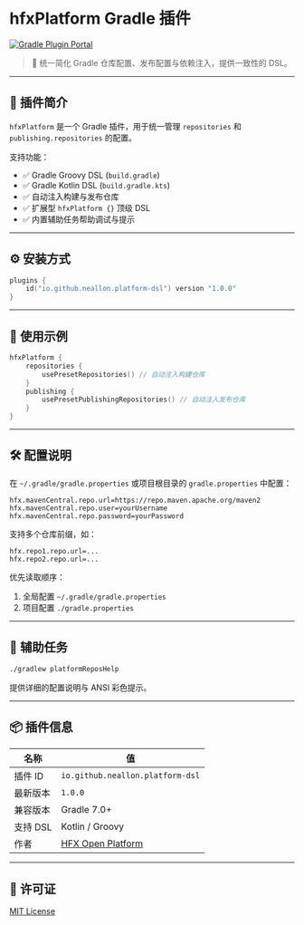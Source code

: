 # hfxPlatform Gradle 插件

[![Gradle Plugin Portal](https://img.shields.io/maven-metadata/v?label=Gradle%20Plugin&metadataUrl=https://plugins.gradle.org/m2/io/github/neallon/platform-dsl/io.github.neallon.platform-dsl.gradle.plugin/maven-metadata.xml)](https://plugins.gradle.org/plugin/io.github.neallon.platform-dsl)

> 🎯 统一简化 Gradle 仓库配置、发布配置与依赖注入，提供一致性的 DSL。

---

## 📌 插件简介

`hfxPlatform` 是一个 Gradle 插件，用于统一管理 `repositories` 和 `publishing.repositories` 的配置。

支持功能：
- ✅ Gradle Groovy DSL (`build.gradle`)
- ✅ Gradle Kotlin DSL (`build.gradle.kts`)
- ✅ 自动注入构建与发布仓库
- ✅ 扩展型 `hfxPlatform {}` 顶级 DSL
- ✅ 内置辅助任务帮助调试与提示

---

## ⚙️ 安装方式

```kotlin
plugins {
    id("io.github.neallon.platform-dsl") version "1.0.0"
}
```

---

## 🧩 使用示例

```kotlin
hfxPlatform {
    repositories {
        usePresetRepositories() // 自动注入构建仓库
    }
    publishing {
        usePresetPublishingRepositories() // 自动注入发布仓库
    }
}
```

---

## 🛠️ 配置说明

在 `~/.gradle/gradle.properties` 或项目根目录的 `gradle.properties` 中配置：

```properties
hfx.mavenCentral.repo.url=https://repo.maven.apache.org/maven2
hfx.mavenCentral.repo.user=yourUsername
hfx.mavenCentral.repo.password=yourPassword
```

支持多个仓库前缀，如：

```properties
hfx.repo1.repo.url=...
hfx.repo2.repo.url=...
```

优先读取顺序：
1. 全局配置 `~/.gradle/gradle.properties`
2. 项目配置 `./gradle.properties`

---

## 🧪 辅助任务

```bash
./gradlew platformReposHelp
```

提供详细的配置说明与 ANSI 彩色提示。

---

## 📦 插件信息

| 名称 | 值 |
|------|----|
| 插件 ID | `io.github.neallon.platform-dsl` |
| 最新版本 | `1.0.0` |
| 兼容版本 | Gradle 7.0+ |
| 支持 DSL | Kotlin / Groovy |
| 作者 | [HFX Open Platform](https://github.com/neallon/gradle-platform-dsl) |

---

## 📝 许可证

[MIT License](LICENSE)
